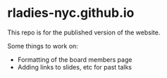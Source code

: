 # rladies-nyc.github.io
This repo is for the published version of the website.

Some things to work on:
- Formatting of the board members page
- Adding links to slides, etc for past talks
